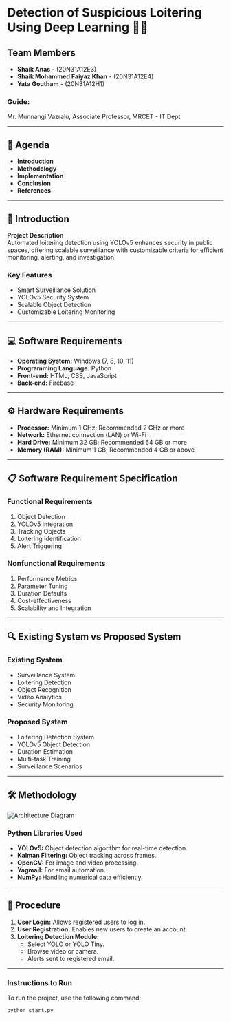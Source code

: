 # Detection of Suspicious Loitering Using Deep Learning 🚨👀

## Team Members
- **Shaik Anas** - (20N31A12E3)
- **Shaik Mohammed Faiyaz Khan** - (20N31A12E4)
- **Yata Goutham** - (20N31A12H1)

### Guide:
Mr. Munnangi Vazralu, Associate Professor, MRCET - IT Dept

---

## 📅 Agenda
- **Introduction**
- **Methodology**
- **Implementation**
- **Conclusion**
- **References**

---

## 📜 Introduction
**Project Description**  
Automated loitering detection using YOLOv5 enhances security in public spaces, offering scalable surveillance with customizable criteria for efficient monitoring, alerting, and investigation.

### Key Features
- Smart Surveillance Solution
- YOLOv5 Security System
- Scalable Object Detection
- Customizable Loitering Monitoring

---

## 💻 Software Requirements
- **Operating System:** Windows (7, 8, 10, 11)
- **Programming Language:** Python
- **Front-end:** HTML, CSS, JavaScript
- **Back-end:** Firebase

---

## ⚙️ Hardware Requirements
- **Processor:** Minimum 1 GHz; Recommended 2 GHz or more
- **Network:** Ethernet connection (LAN) or Wi-Fi
- **Hard Drive:** Minimum 32 GB; Recommended 64 GB or more
- **Memory (RAM):** Minimum 1 GB; Recommended 4 GB or above

---

## 📋 Software Requirement Specification
### Functional Requirements
1. Object Detection
2. YOLOv5 Integration
3. Tracking Objects
4. Loitering Identification
5. Alert Triggering

### Nonfunctional Requirements
1. Performance Metrics
2. Parameter Tuning
3. Duration Defaults
4. Cost-effectiveness
5. Scalability and Integration

---

## 🔍 Existing System vs Proposed System
### Existing System
- Surveillance System
- Loitering Detection
- Object Recognition
- Video Analytics
- Security Monitoring

### Proposed System
- Loitering Detection System
- YOLOv5 Object Detection
- Duration Estimation
- Multi-task Training
- Surveillance Scenarios

---

## 🛠️ Methodology
![Architecture Diagram](link-to-your-architecture-diagram.png)

### Python Libraries Used
- **YOLOv5:** Object detection algorithm for real-time detection.
- **Kalman Filtering:** Object tracking across frames.
- **OpenCV:** For image and video processing.
- **Yagmail:** For email automation.
- **NumPy:** Handling numerical data efficiently.

---

## 🔄 Procedure
1. **User Login:** Allows registered users to log in.
2. **User Registration:** Enables new users to create an account.
3. **Loitering Detection Module:**
   - Select YOLO or YOLO Tiny.
   - Browse video or camera.
   - Alerts sent to registered email.

---

### Instructions to Run
To run the project, use the following command:
```bash
python start.py
